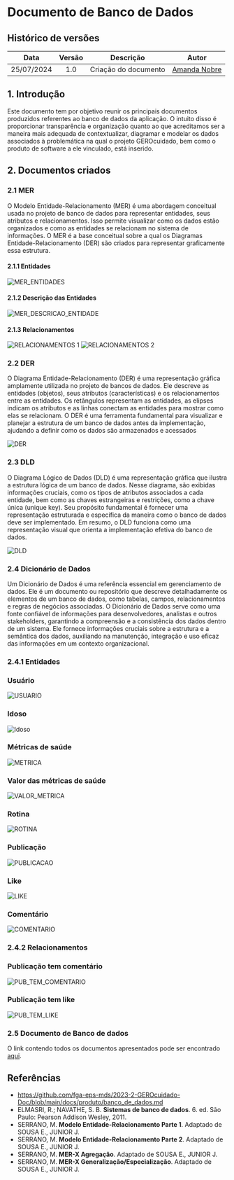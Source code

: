 # Documento de Banco de Dados

## Histórico de versões

|    Data    | Versão |      Descrição       |                    Autor                     |
|:----------:|:------:|:--------------------:|:--------------------------------------------:|
| 25/07/2024 |  1.0   | Criação do documento | [Amanda Nobre](https://github.com/AmandaNbr) |

## 1. Introdução

<p>
Este documento tem por objetivo reunir os principais documentos produzidos referentes ao banco de dados da aplicação. O intuito disso é proporcionar transparência e organização quanto ao que acreditamos ser a maneira mais adequada de contextualizar, diagramar e modelar os dados associados à problemática na qual o projeto GEROcuidado, bem como o produto de software a ele vinculado, está inserido.
</p>

## 2. Documentos criados

### 2.1 MER

<P> O Modelo Entidade-Relacionamento (MER) é uma abordagem conceitual usada no projeto de banco de dados para representar entidades, seus atributos e relacionamentos. Isso permite visualizar como os dados estão organizados e como as entidades se relacionam no sistema de informações. O MER é a base conceitual sobre a qual os Diagramas Entidade-Relacionamento (DER) são criados para representar graficamente essa estrutura.</P>

#### 2.1.1 Entidades

![MER_ENTIDADES](../assets/imagens/banco_de_dados/MER/MER_ENTIDADES.png)

#### 2.1.2 Descrição das Entidades

![MER_DESCRICAO_ENTIDADE](../assets/imagens/banco_de_dados/MER/DESCRICAO_ENTIDADE.png)

#### 2.1.3 Relacionamentos

![RELACIONAMENTOS 1](../assets/imagens/banco_de_dados/MER/RELACIONAMENTOS1.png)
![RELACIONAMENTOS 2](../assets/imagens/banco_de_dados/MER/RELACIONAMENTOS2.png)

### 2.2 DER

<p>O Diagrama Entidade-Relacionamento (DER) é uma representação gráfica amplamente utilizada no projeto de bancos de dados. Ele descreve as entidades (objetos), seus atributos (características) e os relacionamentos entre as entidades. Os retângulos representam as entidades, as elipses indicam os atributos e as linhas conectam as entidades para mostrar como elas se relacionam. O DER é uma ferramenta fundamental para visualizar e planejar a estrutura de um banco de dados antes da implementação, ajudando a definir como os dados são armazenados e acessados </p>

![DER](../assets/imagens/banco_de_dados/DER.jpeg)

### 2.3 DLD

<p> 
O Diagrama Lógico de Dados (DLD) é uma representação gráfica que ilustra a estrutura lógica de um banco de dados. Nesse diagrama, são exibidas informações cruciais, como os tipos de atributos associados a cada entidade, bem como as chaves estrangeiras e restrições, como a chave única (unique key). Seu propósito fundamental é fornecer uma representação estruturada e específica da maneira como o banco de dados deve ser implementado. Em resumo, o DLD funciona como uma representação visual que orienta a implementação efetiva do banco de dados.</p>

![DLD](../assets/imagens/banco_de_dados/DLD.jpeg)

### 2.4 Dicionário de Dados

<p>
Um Dicionário de Dados é uma referência essencial em gerenciamento de dados. Ele é um documento ou repositório que descreve detalhadamente os elementos de um banco de dados, como tabelas, campos, relacionamentos e regras de negócios associadas. O Dicionário de Dados serve como uma fonte confiável de informações para desenvolvedores, analistas e outros stakeholders, garantindo a compreensão e a consistência dos dados dentro de um sistema. Ele fornece informações cruciais sobre a estrutura e a semântica dos dados, auxiliando na manutenção, integração e uso eficaz das informações em um contexto organizacional.
</p>

### 2.4.1 Entidades

### Usuário

![USUARIO](../assets/imagens/banco_de_dados/dicionario_de_dados/USUARIO.png)

### Idoso

![Idoso](../assets/imagens/banco_de_dados/dicionario_de_dados/PACIENTE.png)

### Métricas de saúde

![METRICA](../assets/imagens/banco_de_dados/dicionario_de_dados/METRICA_SAUDE.png)

### Valor das métricas de saúde

![VALOR_METRICA](../assets/imagens/banco_de_dados/dicionario_de_dados/VALOR_METRICA.png)

### Rotina

![ROTINA](../assets/imagens/banco_de_dados/dicionario_de_dados/ROTINA.png)

### Publicação

![PUBLICACAO](../assets/imagens/banco_de_dados/dicionario_de_dados/PUBLICACAO.png)

### Like

![LIKE](../assets/imagens/banco_de_dados/dicionario_de_dados/LIKE.png)

### Comentário

![COMENTARIO](../assets/imagens/banco_de_dados/dicionario_de_dados/COMENTARIO.png)

### 2.4.2 Relacionamentos

### Publicação tem comentário

![PUB_TEM_COMENTARIO](../assets/imagens/banco_de_dados/dicionario_de_dados/RELACIONAMENTO_COMENTARIO.png)

### Publicação tem like

![PUB_TEM_LIKE](../assets/imagens/banco_de_dados/dicionario_de_dados/RELACIONAMENTO_LIKE.png)

### 2.5 Documento de Banco de dados

O link contendo todos os documentos apresentados pode ser encontrado [aqui](https://docs.google.com/document/d/1wameCClO1xjvBsK4lLwzSbmQ9_2L_t9leGTkZkLwbLg/edit?usp=sharing).

## Referências

- https://github.com/fga-eps-mds/2023-2-GEROcuidado-Doc/blob/main/docs/produto/banco_de_dados.md
- ELMASRI, R.; NAVATHE, S. B. **Sistemas de banco de dados**. 6. ed. São Paulo: Pearson Addison Wesley, 2011.
- SERRANO, M. **Modelo Entidade-Relacionamento Parte 1**. Adaptado de SOUSA E., JUNIOR J.
- SERRANO, M. **Modelo Entidade-Relacionamento Parte 2**. Adaptado de SOUSA E., JUNIOR J.
- SERRANO, M. **MER-X Agregação**. Adaptado de SOUSA E., JUNIOR J.
- SERRANO, M. **MER-X Generalização/Especialização**. Adaptado de SOUSA E., JUNIOR J.
